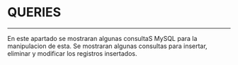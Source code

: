 # QUERIES
---
En este apartado se mostraran algunas consultaS MySQL para la manipulacion de esta. Se mostraran algunas consultas para insertar, eliminar y modificar los registros insertados. 

